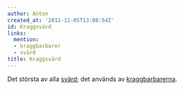 ```yaml
---
author: Anton
created_at: '2011-11-05T13:08:54Z'
id: Kraggsvärd
links:
  mention:
  - kraggbarbarer
  - svärd
title: Kraggsvärd
---
```


Det största av alla [svärd]; det används av [kraggbarbarerna].

  [svärd]: svärd
  [kraggbarbarerna]: kraggbarbarer
